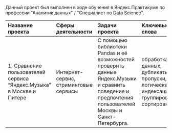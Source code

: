 Данный проект был выполнен в ходе обучения в Яндекс.Практикуме по профессии "Аналитик данных" / "Специалист по Data Science".


| Название проекта | Сферы деятельности | Задачи проекта | Ключевые слова | Ключевые навыки |
| :--------------- | :----------------- | :------------- | :------------- | :-------------- |
| 1. Cравнение пользователей сервиса “Яндекс.Музыка” в Москве и Питере | Интернет-сервис, стриминговые сервисы | С помощью библиотеки Pandas и её возможностей проверить данные Яндекс.Музыки и сравнить поведение и предпочтения пользователей Москвы и Санкт-Петербурга. | обработка данных, дубликаты, пропуски, логическая индексация, группировка, сортировка | Python, Pandas |
